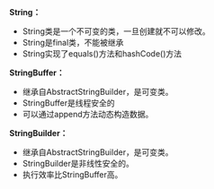 **String：**

- String类是一个不可变的类，一旦创建就不可以修改。
- String是final类，不能被继承
- String实现了equals()方法和hashCode()方法

**StringBuffer：**

- 继承自AbstractStringBuilder，是可变类。
- StringBuffer是线程安全的
- 可以通过append方法动态构造数据。

**StringBuilder：**

- 继承自AbstractStringBuilder，是可变类。
- StringBuilder是非线性安全的。
- 执行效率比StringBuffer高。